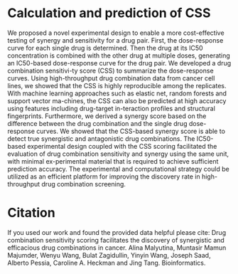 # Calculation and prediction of CSS
We proposed a novel experimental design to enable a more cost-effective testing of synergy and sensitivity for a drug pair. First, the dose-response curve for each single drug is determined. Then the drug at its IC50 concentration is combined with the other drug at multiple doses, generating an IC50-based dose-response curve for the drug pair. We developed a drug combination sensitivi-ty score (CSS) to summarize the dose-response curves. Using high-throughput drug combination data from cancer cell lines, we showed that the CSS is highly reproducible among the replicates. With machine learning approaches such as elastic net, random forests and support vector ma-chines, the CSS can also be predicted at high accuracy using features including drug-target in-teraction profiles and structural fingerprints. Furthermore, we derived a synergy score based on the difference between the drug combination and the single drug dose-response curves. We showed that the CSS-based synergy score is able to detect true synergistic and antagonistic drug combinations. The IC50-based experimental design coupled with the CSS scoring facilitated the evaluation of drug combination sensitivity and synergy using the same unit, with minimal ex-perimental material that is required to achieve sufficient prediction accuracy. The experimental and computational strategy could be utilized as an efficient platform for improving the discovery rate in high-throughput drug combination screening. 
# Citation
If you used our work and found the provided data helpful please cite:
Drug combination sensitivity scoring facilitates the discovery of synergistic and efficacious drug combinations in cancer. Alina Malyutina, Muntasir Mamun Majumder, Wenyu Wang, Bulat Zagidullin, Yinyin Wang, Joseph Saad, Alberto Pessia, Caroline A. Heckman and Jing Tang. Bioinformatics. 
